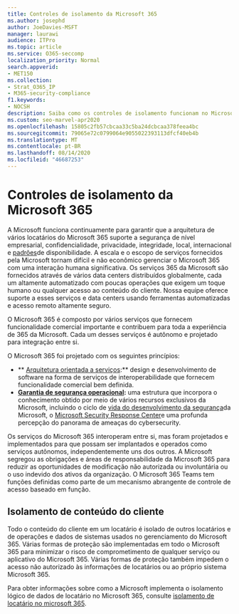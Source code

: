 ```yaml
---
title: Controles de isolamento da Microsoft 365
ms.author: josephd
author: JoeDavies-MSFT
manager: laurawi
audience: ITPro
ms.topic: article
ms.service: O365-seccomp
localization_priority: Normal
search.appverid:
- MET150
ms.collection:
- Strat_O365_IP
- M365-security-compliance
f1.keywords:
- NOCSH
description: Saiba como os controles de isolamento funcionam no Microsoft 365, permitindo que os serviços entrem em operação ou permaneçam autônomos conforme necessário.
ms.custom: seo-marvel-apr2020
ms.openlocfilehash: 15805c2fb57cbcaa33c5ba24dcbcaa378feea4bc
ms.sourcegitcommit: 79065e72c0799064e9055022393113dfcf40eb4b
ms.translationtype: MT
ms.contentlocale: pt-BR
ms.lasthandoff: 08/14/2020
ms.locfileid: "46687253"
---
```

# <a name="microsoft-365-isolation-controls"></a>Controles de isolamento da Microsoft 365 

A Microsoft funciona continuamente para garantir que a arquitetura de vários locatários do Microsoft 365 suporte a segurança de nível empresarial, confidencialidade, privacidade, integridade, local, internacional e [padrões](https://www.microsoft.com/TrustCenter/Compliance?service=Office#Icons)de disponibilidade. A escala e o escopo de serviços fornecidos pela Microsoft tornam difícil e não econômico gerenciar o Microsoft 365 com uma interação humana significativa. Os serviços 365 da Microsoft são fornecidos através de vários data centers distribuídos globalmente, cada um altamente automatizado com poucas operações que exigem um toque humano ou qualquer acesso ao conteúdo do cliente. Nossa equipe oferece suporte a esses serviços e data centers usando ferramentas automatizadas e acesso remoto altamente seguro. 

O Microsoft 365 é composto por vários serviços que fornecem funcionalidade comercial importante e contribuem para toda a experiência de 365 da Microsoft. Cada um desses serviços é autônomo e projetado para integração entre si.

O Microsoft 365 foi projetado com os seguintes princípios:

 - ** [Arquitetura orientada a serviços](https://docs.microsoft.com/previous-versions/aa480021(v=msdn.10)):** design e desenvolvimento de software na forma de serviços de interoperabilidade que fornecem funcionalidade comercial bem definida.
 - **[Garantia de segurança operacional](https://www.microsoft.com/download/details.aspx?id=40872):** uma estrutura que incorpora o conhecimento obtido por meio de vários recursos exclusivos da Microsoft, incluindo o ciclo de [vida do desenvolvimento da segurança](https://www.microsoft.com/sdl/default.aspx)da Microsoft, o [Microsoft Security Response Center](https://technet.microsoft.com/library/dn440717.aspx)e uma profunda percepção do panorama de ameaças do cybersecurity.

Os serviços do Microsoft 365 interoperam entre si, mas foram projetados e implementados para que possam ser implantados e operados como serviços autônomos, independentemente uns dos outros. A Microsoft segregou as obrigações e áreas de responsabilidade da Microsoft 365 para reduzir as oportunidades de modificação não autorizada ou involuntária ou o uso indevido dos ativos da organização. O Microsoft 365 Teams tem funções definidas como parte de um mecanismo abrangente de controle de acesso baseado em função.

## <a name="customer-content-isolation"></a>Isolamento de conteúdo do cliente

Todo o conteúdo do cliente em um locatário é isolado de outros locatários e de operações e dados de sistemas usados no gerenciamento do Microsoft 365. Várias formas de proteção são implementadas em todo o Microsoft 365 para minimizar o risco de comprometimento de qualquer serviço ou aplicativo do Microsoft 365. Várias formas de proteção também impedem o acesso não autorizado às informações de locatários ou ao próprio sistema Microsoft 365.

Para obter informações sobre como a Microsoft implementa o isolamento lógico de dados de locatário no Microsoft 365, consulte [isolamento de locatário no microsoft 365](microsoft-365-tenant-isolation-overview.md).
